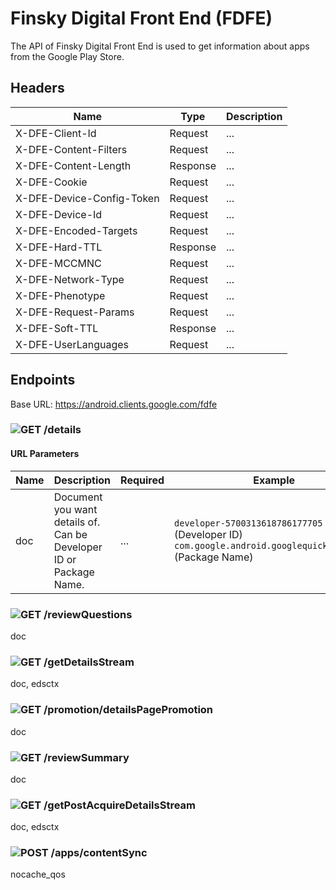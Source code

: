 # Finsky Digital Front End (FDFE)

The API of Finsky Digital Front End is used to get information about apps from the Google Play Store.

## Headers

| Name | Type | Description |
| --- | --- | --- |
| X-DFE-Client-Id | Request | ... |
| X-DFE-Content-Filters | Request | ... |
| X-DFE-Content-Length | Response | ... |
| X-DFE-Cookie | Request | ... |
| X-DFE-Device-Config-Token | Request | ... |
| X-DFE-Device-Id | Request | ... |
| X-DFE-Encoded-Targets | Request | ... |
| X-DFE-Hard-TTL | Response | ... |
| X-DFE-MCCMNC | Request | ... |
| X-DFE-Network-Type | Request | ... |
| X-DFE-Phenotype | Request | ... |
| X-DFE-Request-Params | Request | ... |
| X-DFE-Soft-TTL | Response | ... |
| X-DFE-UserLanguages | Request | ... |

## Endpoints

Base URL: https://android.clients.google.com/fdfe

### ![GET](https://img.shields.io/badge/GET-green) /details

#### URL Parameters

| Name | Description | Required | Example |
| --- | --- | --- | --- |
| doc | Document you want details of.<br>Can be Developer ID or Package Name. | ... | `developer-5700313618786177705` (Developer ID)<br>`com.google.android.googlequicksearchbox` (Package Name) |

### ![GET](https://img.shields.io/badge/GET-green) /reviewQuestions

doc

### ![GET](https://img.shields.io/badge/GET-green) /getDetailsStream

doc, edsctx

### ![GET](https://img.shields.io/badge/GET-green) /promotion/detailsPagePromotion

doc

### ![GET](https://img.shields.io/badge/GET-green) /reviewSummary

doc

### ![GET](https://img.shields.io/badge/GET-green) /getPostAcquireDetailsStream

doc, edsctx

### ![POST](https://img.shields.io/badge/POST-blue) /apps/contentSync

nocache_qos
